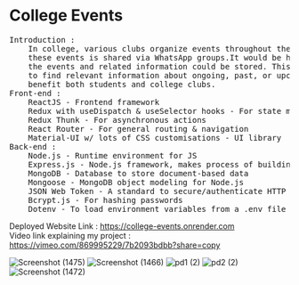 # College Events
<pre>
Introduction : 
    In college, various clubs organize events throughout the year. Typically, information about 
    these events is shared via WhatsApp groups.It would be helpful to have a website where all
    the events and related information could be stored. This would make it easier for students
    to find relevant information about ongoing, past, or upcoming events. Such a website would
    benefit both students and college clubs.
Front-end : 
    ReactJS - Frontend framework
    Redux with useDispatch & useSelector hooks - For state management
    Redux Thunk - For asynchronous actions
    React Router - For general routing & navigation
    Material-UI w/ lots of CSS customisations - UI library
Back-end : 
    Node.js - Runtime environment for JS
    Express.js - Node.js framework, makes process of building APIs easier & faster
    MongoDB - Database to store document-based data
    Mongoose - MongoDB object modeling for Node.js
    JSON Web Token - A standard to secure/authenticate HTTP requests
    Bcrypt.js - For hashing passwords
    Dotenv - To load environment variables from a .env file
</pre>
Deployed Website Link : https://college-events.onrender.com<br>
Video link explaining my project : https://vimeo.com/869995229/7b2093bdbb?share=copy

![Screenshot (1475)](https://user-images.githubusercontent.com/86339914/215329572-fdc293c4-8fd3-451c-aba6-a54f70723e80.png)
![Screenshot (1466)](https://user-images.githubusercontent.com/86339914/215329580-2e552077-c83d-46fd-aa3d-6c0d830c2cbe.png)
![pd1 (2)](https://user-images.githubusercontent.com/86339914/215330305-b2df1da0-f946-4d0b-b64a-14dfe463437e.png)
![pd2 (2)](https://user-images.githubusercontent.com/86339914/215330316-75438ba2-6262-4102-8b24-b2c5c2a121fe.png)
![Screenshot (1472)](https://user-images.githubusercontent.com/86339914/215329645-1d811402-40e8-48f8-9fc2-ac1ca68d1e42.png)
